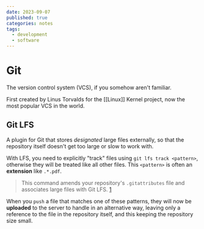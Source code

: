 ```yaml
---
date: 2023-09-07
published: true
categories: notes
tags:
  - development
  - software
---
```


Git
===================
The version control system (VCS), if you somehow aren't familiar.

First created by Linus Torvalds for the [[Linux]] Kernel project, now the most popular VCS in the world.


Git LFS
-------
A plugin for Git that stores *designated* large files externally, so that the repository itself doesn't get too large or slow to work with.

With LFS, you need to explicitly "track" files using `git lfs track <pattern>`, otherwise they will be treated like all other files. This `<pattern>` is often an **extension** like `.*.pdf`.

> This command amends your repository's `.gitattributes` file and associates large files with Git LFS. [1]

[1]: https://docs.github.com/en/repositories/working-with-files/managing-large-files/configuring-git-large-file-storage

When you `push` a file that matches one of these patterns, they will now be **uploaded** to the server to handle in an alternative way, leaving only a reference to the file in the repository itself, and this keeping the repository size small.